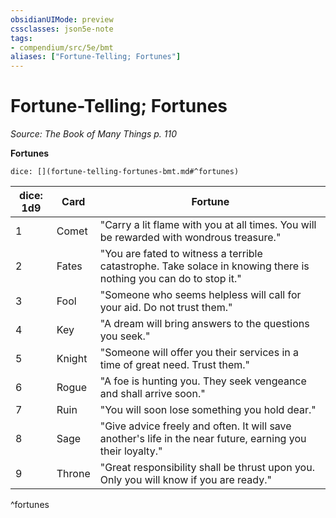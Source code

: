 ```yaml
---
obsidianUIMode: preview
cssclasses: json5e-note
tags:
- compendium/src/5e/bmt
aliases: ["Fortune-Telling; Fortunes"]
---
```

# Fortune-Telling; Fortunes
*Source: The Book of Many Things p. 110* 

**Fortunes**

`dice: [](fortune-telling-fortunes-bmt.md#^fortunes)`

| dice: 1d9 | Card | Fortune |
|-----------|------|---------|
| 1 | Comet | "Carry a lit flame with you at all times. You will be rewarded with wondrous treasure." |
| 2 | Fates | "You are fated to witness a terrible catastrophe. Take solace in knowing there is nothing you can do to stop it." |
| 3 | Fool | "Someone who seems helpless will call for your aid. Do not trust them." |
| 4 | Key | "A dream will bring answers to the questions you seek." |
| 5 | Knight | "Someone will offer you their services in a time of great need. Trust them." |
| 6 | Rogue | "A foe is hunting you. They seek vengeance and shall arrive soon." |
| 7 | Ruin | "You will soon lose something you hold dear." |
| 8 | Sage | "Give advice freely and often. It will save another's life in the near future, earning you their loyalty." |
| 9 | Throne | "Great responsibility shall be thrust upon you. Only you will know if you are ready." |
^fortunes